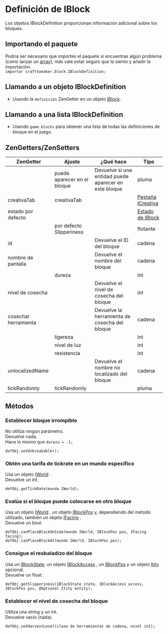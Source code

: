 # Definición de IBlock

Los objetos IBlockDefinition proporcionan información adicional sobre los bloques.

## Importando el paquete

Podría ser necesario que importes el paquete si encuentras algún problema (como lanzar un [array](/AdvancedFunctions/Arrays_and_Loops/)), más vale estar seguro que lo siento y añadir la importación.  
`importar crafttweaker.block.IBlockDefinition;`

## Llamando a un objeto IBlockDefinition

* Usando la `definición` ZenGetter en un objeto [IBlock](/Vanilla/Blocks/IBlock/).

## Llamando a una lista IBlockDefinition

* Usando `game.blocks` para obtener una lista de todas las definiciones de bloque en el juego.

## ZenGetters/ZenSetters

| ZenGetter            | Ajuste                      | ¿Qué hace                                             | Tipo                                                     |
| -------------------- | --------------------------- | ----------------------------------------------------- | -------------------------------------------------------- |
|                      | puede aparecer en el bloque | Devuelve si una entidad puede aparecer en este bloque | pluma                                                    |
| creativaTab          | creativaTab                 |                                                       | [Pestaña ICreativa](/Vanilla/CreativeTabs/ICreativeTab/) |
| estado por defecto   |                             |                                                       | [Estado de IBlock](/Vanilla/Blocks/IBlockState/)         |
|                      | por defecto Slipperiness    |                                                       | flotante                                                 |
| id                   |                             | Devuelve el ID del bloque                             | cadena                                                   |
| nombre de pantalla   |                             | Devuelve el nombre del bloque                         | cadena                                                   |
|                      | dureza                      |                                                       | int                                                      |
| nivel de cosecha     |                             | Devuelve el nivel de cosecha del bloque               | int                                                      |
| cosechar herramienta |                             | Devuelve la herramienta de cosecha del bloque         | cadena                                                   |
|                      | ligereza                    |                                                       | int                                                      |
|                      | nivel de luz                |                                                       | int                                                      |
|                      | resistencia                 |                                                       | int                                                      |
| unlocalizedName      |                             | Devuelve el nombre no localizado del bloque           | cadena                                                   |
| tickRandomly         | tickRandomly                |                                                       | pluma                                                    |

## Métodos

### Establecer bloque irrompible

No utiliza ningún parámetro.  
Devuelve nada.  
Hace lo mismo que `dureza = -1;`

```zenscript
defObj.setUnbreakable();
```

### Obtén una tarifa de tickrate en un mundo específico

Usa un objeto [IWorld](/Vanilla/World/IWorld/) .  
Devuelve un int.

```zenscript
defObj.getTickRate(mundo IWorld);
```

### Evalúa si el bloque puede colocarse en otro bloque

Usa un objeto [IWorld](/Vanilla/World/IWorld/) , un objeto [IBlockPos](/Vanilla/World/IBlockPos/) y, dependiendo del método utilizado, también un objeto [IFacing](/Vanilla/World/IFacing/) .  
Devuelve un bool.

```zenscript
defObj.canPlaceBlockOnSide(mundo IWorld, IBlockPos pos, IFacing facing);
defObj.canPlaceBlockAt(mundo IWorld, IBlockPos pos);
```

### Consigue el resbaladizo del bloque

Usa un [IBlockState](/Vanilla/Blocks/IBlockState/), un objeto [IBlockAccess](/Vanilla/World/IBlockAccess/) , un [IBlockPos](/Vanilla/World/IBlockPos/) y un objeto [Itity](/Vanilla/Entities/IEntity/) opcional.  
Devuelve un float.

```zenscript
defObj.getSlipperiness(IBlockState state, IBlockAccess access, IBlockPos pos, @Optional Itity entity);
```

### Establecer el nivel de cosecha del bloque

Utiliza una string y un int.  
Devuelve vacío (nada).

```zenscript
defObj.setHarvestLevel(clase de herramientas de cadena, nivel int);
```